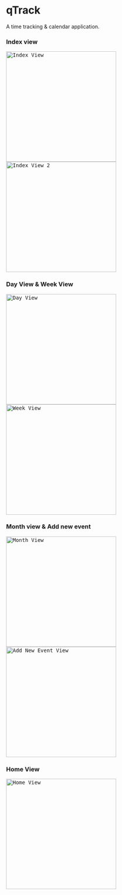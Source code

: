 # qTrack

A time tracking & calendar application.

### Index view

<kbd>
<img src="index_view1.png" width="300px" alt="Index View">
</kbd>
<kbd>
<img src="index_view2.png" width="300px" alt="Index View 2">
</kbd>

### Day View & Week View

<kbd>
<img src="day_view.png" width="300px" alt="Day View">
</kbd>
<kbd>
<img src="week_view.png" width="300px" alt="Week View">
</kbd>

### Month view & Add new event

<kbd>
<img src="month_view.png" width="300px" alt="Month View">
</kbd>
<kbd>
<img src="new_event_view.png" width="300px" alt="Add New Event View">
</kbd>

### Home View

<kbd>
<img src="home_view.png" width="300px" alt="Home View">
</kbd>
